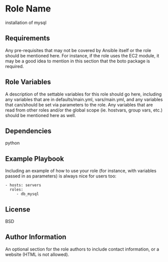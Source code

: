 Role Name
=========

installation of mysql

Requirements
------------

Any pre-requisites that may not be covered by Ansible itself or the role should be mentioned here. For instance, if the role uses the EC2 module, it may be a good idea to mention in this section that the boto package is required.

Role Variables
--------------

A description of the settable variables for this role should go here, including any variables that are in defaults/main.yml, vars/main.yml, and any variables that can/should be set via parameters to the role. Any variables that are read from other roles and/or the global scope (ie. hostvars, group vars, etc.) should be mentioned here as well.

Dependencies
------------
python

Example Playbook
----------------

Including an example of how to use your role (for instance, with variables passed in as parameters) is always nice for users too:

    - hosts: servers
      roles:
         - db_mysql 

License
-------

BSD

Author Information
------------------

An optional section for the role authors to include contact information, or a website (HTML is not allowed).
